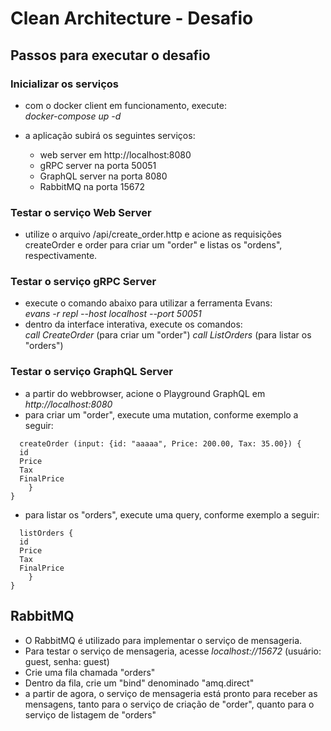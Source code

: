 # Clean Architecture - Desafio

## Passos para executar o desafio

### Inicializar os serviços

* com o docker client em funcionamento, execute:  
_docker-compose up -d_  

* a aplicação subirá os seguintes serviços:
  * web server em http://localhost:8080  
  * gRPC server na porta 50051  
  * GraphQL server na porta 8080  
  * RabbitMQ na porta 15672

### Testar o serviço Web Server
* utilize o arquivo /api/create_order.http e acione as requisições createOrder e order para criar um "order" e listas os "ordens", respectivamente.  

### Testar o serviço gRPC Server  
* execute o comando abaixo para utilizar a ferramenta Evans:  
    _evans -r repl --host localhost --port 50051_  
* dentro da interface interativa, execute os comandos:  
    _call CreateOrder_ (para criar um "order")
    _call ListOrders_ (para listar os "orders")

### Testar o serviço GraphQL Server
* a partir do webbrowser, acione o Playground GraphQL em _http://localhost:8080_
* para criar um "order", execute uma mutation, conforme exemplo a seguir:
```mutation createOrder {
  createOrder (input: {id: "aaaaa", Price: 200.00, Tax: 35.00}) { 
  id
  Price
  Tax
  FinalPrice
	}
}
```
* para listar os "orders", execute uma query, conforme exemplo a seguir:
```query listOrders {
  listOrders { 
  id
  Price
  Tax
  FinalPrice
	}
}
```

## RabbitMQ
* O RabbitMQ é utilizado para implementar o serviço de mensageria.
* Para testar o serviço de mensageria, acesse _localhost://15672_ (usuário: guest, senha: guest)
* Crie uma fila chamada "orders"
* Dentro da fila, crie um "bind" denominado "amq.direct"
* a partir de agora, o serviço de mensageria está pronto para receber as mensagens, tanto para o serviço de criação de "order", quanto para o serviço de listagem de "orders"








